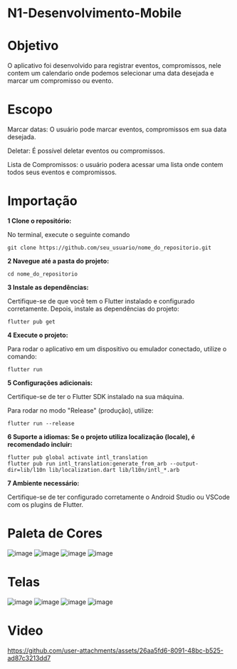 # N1-Desenvolvimento-Mobile

# Objetivo
O aplicativo foi desenvolvido para registrar eventos, compromissos, nele contem um calendario onde podemos selecionar uma data desejada e marcar um compromisso ou evento.

# Escopo
Marcar datas: O usuário pode marcar eventos, compromissos em sua data desejada.

Deletar: É possível deletar eventos ou compromissos.

Lista de Compromissos: o usuário podera acessar uma lista onde contem todos seus eventos e compromissos.

# Importação

**1 Clone o repositório:**

No terminal, execute o seguinte comando

```
git clone https://github.com/seu_usuario/nome_do_repositorio.git
```

**2 Navegue até a pasta do projeto:**

```
cd nome_do_repositorio
```

**3 Instale as dependências:**

Certifique-se de que você tem o Flutter instalado e configurado corretamente. Depois, instale as dependências do projeto:

```
flutter pub get
```

**4 Execute o projeto:**

Para rodar o aplicativo em um dispositivo ou emulador conectado, utilize o comando:

```
flutter run
```

**5 Configurações adicionais:**

Certifique-se de ter o Flutter SDK instalado na sua máquina.

Para rodar no modo "Release" (produção), utilize:

```
flutter run --release
```

**6 Suporte a idiomas: Se o projeto utiliza localização (locale), é recomendado incluir:**

```
flutter pub global activate intl_translation
flutter pub run intl_translation:generate_from_arb --output-dir=lib/l10n lib/localization.dart lib/l10n/intl_*.arb
```

**7 Ambiente necessário:**

Certifique-se de ter configurado corretamente o Android Studio ou VSCode com os plugins de Flutter.

# Paleta de Cores

![image](https://github.com/user-attachments/assets/f95277cd-ed2d-4c77-be78-eaaaf975de13) ![image](https://github.com/user-attachments/assets/6cd6bb6f-d64b-47ff-8478-38dc1d7b80c8) ![image](https://github.com/user-attachments/assets/9f8621b6-460b-4ae8-a0cf-f0c9c5023ec6) ![image](https://github.com/user-attachments/assets/aa98796e-64fa-48e7-9c6e-ede177320a0b)


# Telas
![image](https://github.com/user-attachments/assets/f24e8b50-b10a-4b8c-99c9-14f85f314b16) ![image](https://github.com/user-attachments/assets/72083dd4-e309-43c2-ae99-44fa8cef698d) ![image](https://github.com/user-attachments/assets/28317c57-aeaf-4e93-b121-f13a372c5bed) ![image](https://github.com/user-attachments/assets/ce68e955-2b17-4cb8-bc84-a99d4c6d8675)

# Video
https://github.com/user-attachments/assets/26aa5fd6-8091-48bc-b525-ad87c3213dd7
